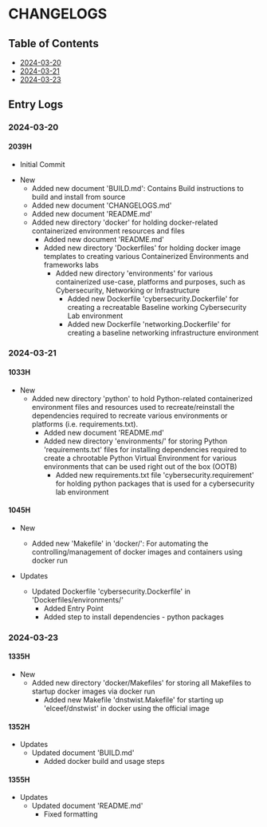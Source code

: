 # CHANGELOGS

## Table of Contents
+ [2024-03-20](#2024-03-20)
+ [2024-03-21](#2024-03-21)
+ [2024-03-23](#2024-03-23)

## Entry Logs
### 2024-03-20
#### 2039H
+ Initial Commit
- New
    + Added new document 'BUILD.md': Contains Build instructions to build and install from source
    + Added new document 'CHANGELOGS.md'
    + Added new document 'README.md'
    - Added new directory 'docker' for holding docker-related containerized environment resources and files
        + Added new document 'README.md'
        - Added new directory 'Dockerfiles' for holding docker image templates to creating various Containerized Environments and frameworks labs
            - Added new directory 'environments' for various containerized use-case, platforms and purposes, such as Cybersecurity, Networking or Infrastructure
                + Added new Dockerfile 'cybersecurity.Dockerfile' for creating a recreatable Baseline working Cybersecurity Lab environment
                + Added new Dockerfile 'networking.Dockerfile' for creating a baseline networking infrastructure environment

### 2024-03-21
#### 1033H
- New
    - Added new directory 'python' to hold Python-related containerized environment files and resources used to recreate/reinstall the dependencies required to recreate various environments or platforms (i.e. requirements.txt).
        + Added new document 'README.md'
        - Added new directory 'environments/' for storing Python 'requirements.txt' files for installing dependencies required to create a chrootable Python Virtual Environment for various environments that can be used right out of the box (OOTB)
            + Added new requirements.txt file 'cybersecurity.requirement' for holding python packages that is used for a cybersecurity lab environment

#### 1045H
- New
    + Added new 'Makefile' in 'docker/': For automating the controlling/management of docker images and containers using docker run

- Updates
    - Updated Dockerfile 'cybersecurity.Dockerfile' in 'Dockerfiles/environments/'
        + Added Entry Point
        + Added step to install dependencies - python packages

### 2024-03-23
#### 1335H
- New
    - Added new directory 'docker/Makefiles' for storing all Makefiles to startup docker images via docker run
        + Added new Makefile 'dnstwist.Makefile' for starting up 'elceef/dnstwist' in docker using the official image

#### 1352H
- Updates
    - Updated document 'BUILD.md'
        + Added docker build and usage steps

#### 1355H
- Updates
    - Updated document 'README.md'
        + Fixed formatting

